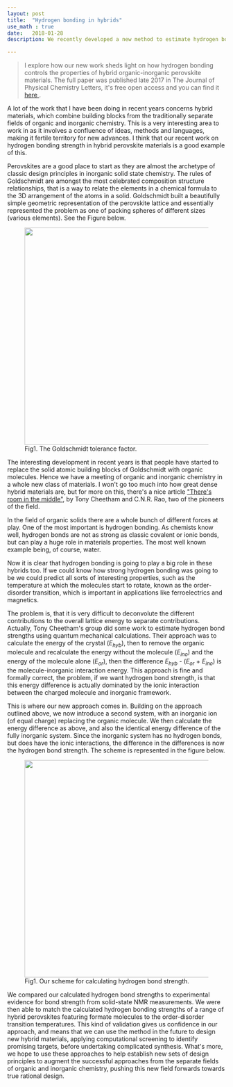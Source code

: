 ```yaml
---
layout: post
title:  "Hydrogen bonding in hybrids"
use_math : true
date:   2018-01-28
description: We recently developed a new method to estimate hydrogen bonding strength in hybrid organic-inorganic material. In this post I have a quick look at the problem and how we approached it. The full paper was published late 2017 in The Journal of Physical Chemistry Letters, it's free open access and you can find it online.

---
```


<blockquote>I explore how our new work sheds light on how hydrogen bonding controls the properties of hybrid organic-inorganic perovskite materials. The full paper was published late 2017 in The Journal of Physical Chemistry Letters, it's free open access and you can find it <a href="http://pubs.acs.org/doi/abs/10.1021/acs.jpclett.b03106"> here </a>.</blockquote>

A lot of the work that I have been doing in recent years concerns hybrid materials, which combine building blocks from the traditionally separate fields of organic and inorganic chemistry. This is a very interesting area to work in as it involves a confluence of ideas, methods and languages, making it fertile territory for new advances. I think that our recent work on hydrogen bonding strength in hybrid perovskite materials is a good example of this.

Perovskites are a good place to start as they are almost the archetype of classic design principles in inorganic solid state chemistry. The rules of Goldschmidt are amongst the most celebrated composition structure relationships, that is a way to relate the elements in a chemical formula to the 3D arrangement of the atoms in a solid. Goldschmidt built a beautifully simple geometric representation of the perovskite lattice and essentially represented the problem as one of packing spheres of different sizes (various elements). See the Figure below.

<figure>
	<img src="{{ '/assets/images/goldschmidt.png' | prepend: site.baseurl }}" alt="" width="500"> 
	<figcaption>Fig1. The Goldschmidt tolerance factor.</figcaption>
</figure>

The interesting development in recent years is that people have started to replace the solid atomic building blocks of Goldschmidt with organic molecules. Hence we have a meeting of organic and inorganic chemistry in a whole new class of materials. I won't go too much into how great dense hybrid materials are, but for more on this, there's a nice article ["There's room in the middle"](http://science.sciencemag.org/content/318/5847/58), by Tony Cheetham and C.N.R. Rao, two of the pioneers of the field. 

In the field of organic solids there are a whole bunch of different forces at play. One of the most important is hydrogen bonding. As chemists know well, hydrogen bonds are not as strong as classic covalent or ionic bonds, but can play a huge role in materials properties. The most well known example being, of course, water.

Now it is clear that hydrogen bonding is going to play a big role in these hybrids too. If we could know how strong hydrogen bonding was going to be we could predict all sorts of interesting properties, such as the temperature at which the molecules start to rotate, known as the order-disorder transition, which is important in applications like ferroelectrics and magnetics. 

The problem is, that it is very difficult to deconvolute the different contributions to the overall lattice energy to separate contributions. Actually, Tony Cheetham's group did some work to estimate hydrogen bond strengths using quantum mechanical calculations. Their approach was to calculate the energy of the crystal ($E_{hyb}$), then to remove the organic molecule and recalculate the energy without the molecule ($E_{ino}$) and the energy of the molecule alone ($E_{or}$), then the difference $E_{hyb}$ - ($E_{or}$ + $E_{ino}$) is the molecule-inorganic interaction energy. This approach is fine and formally correct, the problem, if we want hydrogen bond strength, is that this energy difference is actually dominated by the ionic interaction between the charged molecule and inorganic framework.

This is where our new approach comes in. Building on the approach outlined above, we now introduce a second system, with an inorganic ion (of equal charge) replacing the organic molecule. We then calculate the energy difference as above, and also the identical energy difference of the fully inorganic system. Since the inorganic system has no hydrogen bonds, but does have the ionic interactions, the difference in the differences is now the hydrogen bond strength. The scheme is represented in the figure below.

<figure>
	<img src="{{ '/assets/images/hbond-scheme.jpeg' | prepend: site.baseurl }}" alt="" width="500"> 
	<figcaption>Fig1. Our scheme for calculating hydrogen bond strength.</figcaption>
</figure>

We compared our calculated hydrogen bond strengths to experimental evidence for bond strength from solid-state NMR measurements. We were then able to match the calculated hydrogen bonding strengths of a range of hybrid perovskites featuring formate molecules to the order-disorder transition temperatures. This kind of validation gives us confidence in our approach, and means that we can use the method in the future to design new hybrid materials, applying computational screening to identify promising targets, before undertaking complicated synthesis. What's more, we hope to use these approaches to help establish new sets of design principles to augment the successful approaches from the separate fields of organic and inorganic chemistry, pushing this new field forwards towards true rational design.


